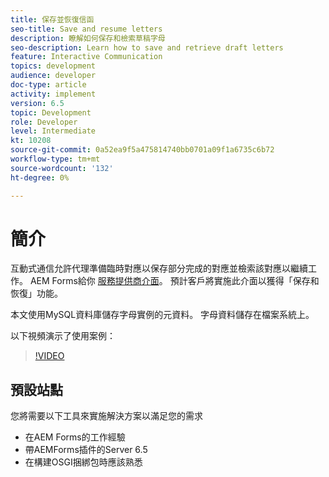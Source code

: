 ```yaml
---
title: 保存並恢復信函
seo-title: Save and resume letters
description: 瞭解如何保存和檢索草稿字母
seo-description: Learn how to save and retrieve draft letters
feature: Interactive Communication
topics: development
audience: developer
doc-type: article
activity: implement
version: 6.5
topic: Development
role: Developer
level: Intermediate
kt: 10208
source-git-commit: 0a52ea9f5a475814740bb0701a09f1a6735c6b72
workflow-type: tm+mt
source-wordcount: '132'
ht-degree: 0%

---
```


# 簡介

互動式通信允許代理準備臨時對應以保存部分完成的對應並檢索該對應以繼續工作。 AEM Forms給你 [服務提供商介面](https://developer.adobe.com/experience-manager/reference-materials/6-5/forms/javadocs/com/adobe/fd/ccm/ccr/ccrDocumentInstance/api/services/CCRDocumentInstanceService.html)。 預計客戶將實施此介面以獲得「保存和恢復」功能。

本文使用MySQL資料庫儲存字母實例的元資料。 字母資料儲存在檔案系統上。

以下視頻演示了使用案例：

>[!VIDEO](https://video.tv.adobe.com/v/342129/quality=9)

## 預設站點

您將需要以下工具來實施解決方案以滿足您的需求

* 在AEM Forms的工作經驗
* 帶AEMForms插件的Server 6.5
* 在構建OSGI捆綁包時應該熟悉
